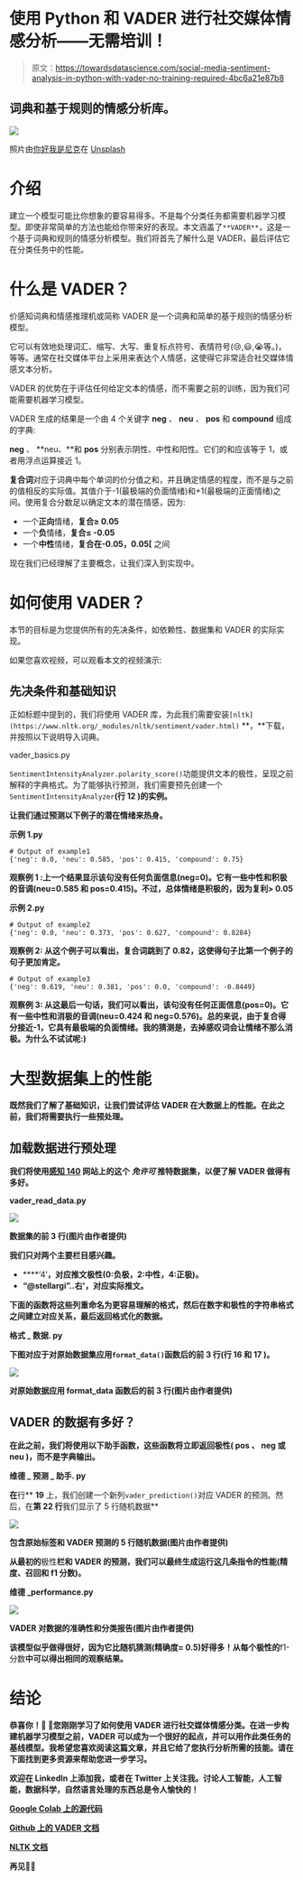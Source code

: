 # 使用 Python 和 VADER 进行社交媒体情感分析——无需培训！

> 原文：<https://towardsdatascience.com/social-media-sentiment-analysis-in-python-with-vader-no-training-required-4bc6a21e87b8>

## 词典和基于规则的情感分析库。

![](img/9df61dfaa087959dffc3eb4bc15b51d1.png)

照片由[你好我是尼克](https://unsplash.com/@helloimnik)在 [Unsplash](https://unsplash.com/photos/LUYD2b7MNrg)

# 介绍

建立一个模型可能比你想象的要容易得多。不是每个分类任务都需要机器学习模型。即使非常简单的方法也能给你带来好的表现。本文涵盖了`**VADER**`，这是一个基于词典和规则的情感分析模型。我们将首先了解什么是 VADER，最后评估它在分类任务中的性能。

# 什么是 VADER？

价感知词典和情感推理机或简称 VADER 是一个词典和简单的基于规则的情感分析模型。

它可以有效地处理词汇、缩写、大写、重复标点符号、表情符号(😢,😃,😭等。)，等等。通常在社交媒体平台上采用来表达个人情感，这使得它非常适合社交媒体情感文本分析。

VADER 的优势在于评估任何给定文本的情感，而不需要之前的训练，因为我们可能需要机器学习模型。

VADER 生成的结果是一个由 4 个关键字 **neg** 、 **neu** 、 **pos** 和 **compound** 组成的字典:

**neg** 、 **neu、**和 **pos** 分别表示阴性、中性和阳性。它们的和应该等于 1，或者用浮点运算接近 1。

**复合词**对应于词典中每个单词的价分值之和，并且确定情感的程度，而不是与之前的值相反的实际值。其值介于-1(最极端的负面情绪)和+1(最极端的正面情绪)之间。使用复合分数足以确定文本的潜在情感，因为:

*   一个**正向**情绪，**复合≥ 0.05**
*   一个**负**情绪，**复合≤ -0.05**
*   一个**中性**情绪，**复合在-0.05，0.05[** 之间

现在我们已经理解了主要概念，让我们深入到实现中。

# 如何使用 VADER？

本节的目标是为您提供所有的先决条件，如依赖性、数据集和 VADER 的实际实现。

如果您喜欢视频，可以观看本文的视频演示:

## 先决条件和基础知识

正如标题中提到的，我们将使用 VADER 库，为此我们需要安装`[nltk](https://www.nltk.org/_modules/nltk/sentiment/vader.html)` **，**下载，并按照以下说明导入词典。

vader_basics.py

`SentimentIntensityAnalyzer.polarity_score()`功能提供文本的极性，呈现之前解释的字典格式。为了能够执行预测，我们需要预先创建一个`SentimentIntensityAnalyzer`**(**行** **12** )的实例。**

**让我们通过预测以下例子的潜在情绪来热身。**

**示例 1.py**

```
# Output of example1
{'neg': 0.0, 'neu': 0.585, 'pos': 0.415, 'compound': 0.75}
```

****观察例 1** :上一个结果显示该句没有任何负面信息(neg=0)。它有一些中性和积极的音调(neu=0.585 和 pos=0.415)。不过，总体情绪是积极的，因为复利> 0.05**

**示例 2.py**

```
# Output of example2
{'neg': 0.0, 'neu': 0.373, 'pos': 0.627, 'compound': 0.8284}
```

****观察例 2:** 从这个例子可以看出，复合词跳到了 0.82，这使得句子比第一个例子的句子更加肯定。**

```
# Output of example3
{'neg': 0.619, 'neu': 0.381, 'pos': 0.0, 'compound': -0.8449}
```

****观察例 3:** 从这最后一句话，我们可以看出，该句没有任何正面信息(pos=0)。它有一些中性和消极的音调(neu=0.424 和 neg=0.576)。总的来说，由于复合得分接近-1，它具有最极端的负面情绪。我的猜测是，去掉感叹词会让情绪不那么消极。为什么不试试呢:)**

# **大型数据集上的性能**

**既然我们了解了基础知识，让我们尝试评估 VADER 在大数据上的性能。在此之前，我们将需要执行一些预处理。**

## **加载数据进行预处理**

**我们将使用[感知 140](http://help.sentiment140.com/for-students) 网站上的这个 ***免许可*** 推特数据集，以便了解 VADER 做得有多好。**

**vader_read_data.py**

**![](img/0cd89e1867aaee104e67c67264caba08.png)**

**数据集的前 3 行(图片由作者提供)**

**我们只对两个主要栏目感兴趣。**

*   ****‘4’**，对应推文极性(0:负极，2:中性，4:正极)。**
*   **“@stellargi”..右'，对应实际推文。**

**下面的函数将这些列重命名为更容易理解的格式，然后在数字和极性的字符串格式之间建立对应关系，最后返回格式化的数据。**

**格式 _ 数据. py**

**下图对应于对原始数据集应用`format_data()`函数后的前 3 行(**行** **16** 和 **17** )。**

**![](img/5bb636b7b5a4c9f49547dc2fc4e463b0.png)**

**对原始数据应用 format_data 函数后的前 3 行(图片由作者提供)**

## **VADER 的数据有多好？**

**在此之前，我们将使用以下助手函数，这些函数将立即返回极性( **pos** 、 **neg** 或 **neu** )，而不是字典输出。**

**维德 _ 预测 _ 助手. py**

**在**行** **19** 上，我们创建一个新列`vader_prediction()`对应 VADER 的预测。然后，在**第 22 行**我们显示了 5 行随机数据**

**![](img/e0e519d30b66c5fd92a80646033c2976.png)**

**包含原始标签和 VADER 预测的 5 行随机数据(图片由作者提供)**

**从最初的**极性**栏和 VADER 的预测，我们可以最终生成运行这几条指令的性能(精度、召回和 f1 分数)。**

**维德 _performance.py**

**![](img/2e88d22569c334dc5deb87418d9ca1c9.png)**

**VADER 对数据的准确性和分类报告(图片由作者提供)**

**该模型似乎做得很好，因为它比随机猜测(精确度= 0.5)好得多！从每个极性的**f1-分数**中可以得出相同的观察结果。**

# **结论**

**恭喜你！🎉 🍾您刚刚学习了如何使用 VADER 进行社交媒体情感分类。在进一步构建机器学习模型之前，VADER 可以成为一个很好的起点，并可以用作此类任务的基线模型。我希望您喜欢阅读这篇文章，并且它给了您执行分析所需的技能。请在下面找到更多资源来帮助您进一步学习。**

**欢迎在 LinkedIn 上添加我，或者在 Twitter 上关注我。讨论人工智能，人工智能，数据科学，自然语言处理的东西总是令人愉快的！**

**[Google Colab 上的源代码](https://colab.research.google.com/drive/1_Y7LhR6t0Czsk3UOS3BC7quKDFnULlZG?usp=sharing)**

**[Github 上的 VADER 文档](https://github.com/cjhutto/vaderSentiment)**

**[NLTK 文档](https://www.nltk.org/_modules/nltk/sentiment/vader.html)**

**再见🏃🏾**